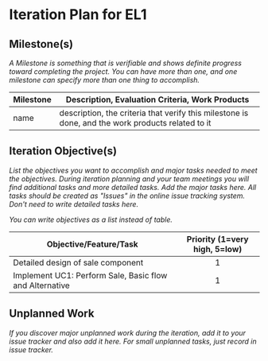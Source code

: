 # Iteration Plan for EL1

## Milestone(s)

_A Milestone is something that is verifiable and shows definite progress toward completing the project.
You can have more than one, and one milestone can specify more than one thing to accomplish._

| Milestone | Description, Evaluation Criteria, Work Products |
|-----------|-----------------------------------------|
|  name     | description, the criteria that verify this milestone is done, and the work products related to it |

## Iteration Objective(s)

_List the objectives you want to accomplish and major tasks needed to meet the objectives.
During iteration planning and your team meetings you will find additional tasks and more detailed tasks.
Add the major tasks here.
All tasks should be created as "Issues" in the online issue tracking system.
Don't need to write detailed tasks here._

_You can write objectives as a list instead of table._


| Objective/Feature/Task | Priority (1=very high, 5=low) |
|------------------------|:-----------------------------:|
| Detailed design of sale component | 1 |
| Implement UC1:  Perform Sale, Basic flow and Alternative | 1 |

## Unplanned Work

_If you discover major unplanned work during the iteration, add it to your issue tracker and also add it here.
For small unplanned tasks, just record in issue tracker._


